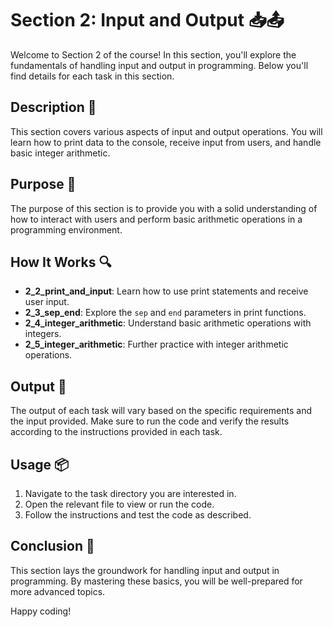 # Section 2: Input and Output 📥📤

Welcome to Section 2 of the course!
In this section, you'll explore the fundamentals of handling input and output in programming.
Below you'll find details for each task in this section.

## Description 📝
This section covers various aspects of input and output operations.
You will learn how to print data to the console, receive input from users, and handle basic integer arithmetic.

## Purpose 🎯
The purpose of this section is to provide you with a solid understanding of how to interact with users and perform basic arithmetic operations in a programming environment.

## How It Works 🔍
- **2_2_print_and_input**: Learn how to use print statements and receive user input.
- **2_3_sep_end**: Explore the `sep` and `end` parameters in print functions.
- **2_4_integer_arithmetic**: Understand basic arithmetic operations with integers.
- **2_5_integer_arithmetic**: Further practice with integer arithmetic operations.

## Output 📜
The output of each task will vary based on the specific requirements and the input provided.
Make sure to run the code and verify the results according to the instructions provided in each task.

## Usage 📦
1. Navigate to the task directory you are interested in.
2. Open the relevant file to view or run the code.
3. Follow the instructions and test the code as described.

## Conclusion 🚀
This section lays the groundwork for handling input and output in programming.
By mastering these basics, you will be well-prepared for more advanced topics.

Happy coding!